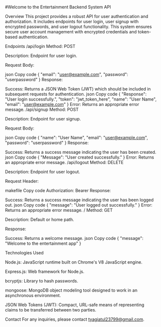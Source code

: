 ﻿#Welcome to the Entertainment Backend System API

Overview
This project provides a robust API for user authentication and authorization. It includes endpoints for user login, user signup with encrypted passwords, and user logout functionality. This system ensures secure user account management with encrypted credentials and token-based authentication.

Endpoints
/api/login
Method: POST

Description: Endpoint for user login.

Request Body:

json
Copy code
{
  "email": "user@example.com",
  "password": "userpassword"
}
Response:

Success: Returns a JSON Web Token (JWT) which should be included in subsequent requests for authentication.
json
Copy code
{
  "Response": "User login successfully.",
  "token": "jwt_token_here",
  "name": "User Name",
  "email": "user@example.com"
}
Error: Returns an appropriate error message.
/api/signup
Method: POST

Description: Endpoint for user signup.

Request Body:

json
Copy code
{
  "name": "User Name",
  "email": "user@example.com",
  "password": "userpassword"
}
Response:

Success: Returns a success message indicating the user has been created.
json
Copy code
{
  "Message": "User created successfully."
}
Error: Returns an appropriate error message.
/api/logout
Method: DELETE

Description: Endpoint for user logout.

Request Header:

makefile
Copy code
Authorization: Bearer <JWT>
Response:

Success: Returns a success message indicating the user has been logged out.
json
Copy code
{
  "message": "User logged out successfully."
}
Error: Returns an appropriate error message.
/
Method: GET

Description: Default or home path.

Response:

Success: Returns a welcome message.
json
Copy code
{
  "message": "Welcome to the entertainment app"
}

Technologies Used

Node.js: JavaScript runtime built on Chrome's V8 JavaScript engine.

Express.js: Web framework for Node.js.

bcryptjs: Library to hash passwords.

mongoose: MongoDB object modeling tool designed to work in an asynchronous environment.

JSON Web Tokens (JWT): Compact, URL-safe means of representing claims to be transferred between two parties.


Contact
For any inquiries, please contact tyagiatul23799@gmail.com.

